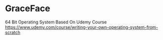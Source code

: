 # GraceFace
64 Bit Operating System Based On Udemy Course https://www.udemy.com/course/writing-your-own-operating-system-from-scratch
